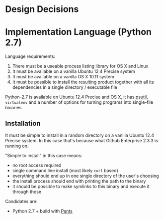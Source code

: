 # Design Decisions

# Implementation Language (Python 2.7)
Language requirements:

1. There must be a useable process listing library for OS X and Linux
2. It must be available on a vanilla Ubuntu 12.4 Precise system
3. It must be available on a vanilla OS X 10.11 system
4. It must be possible to install the resulting product together with all its
dependencies in a single directory / executable file

Python-2.7 is available on Ubuntu 12.4 Precise and OS X, it has
[psutil](https://pythonhosted.org/psutil/), `virtualenv` and a number of options
for turning programs into single-file binaries.

## Installation
It must be simple to install in a random directory on a vanilla
Ubuntu 12.4 Precise system. In this case that's because what Github Enterprise
2.3.3 is running on.

"Simple to install" in this case means:
* no root access required
* single command line install (most likely `curl` based)
* everything should end up in one single directory of the user's choosing
* the install process should end with printing the path to the binary
* it should be possible to make symlinks to this binary and execute it through
those

Candidates are:
* Python 2.7 + build with
[Pants](https://pantsbuild.github.io/python-readme.html)
